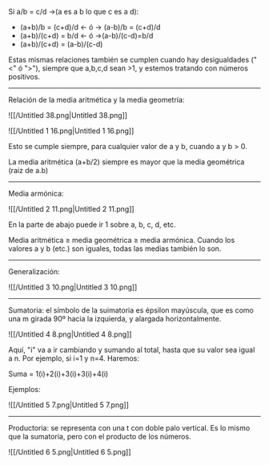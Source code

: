 Si a/b = c/d →(a es a b lo que c es a d):

- (a+b)/b = (c+d)/d ← ó → (a-b)/b = (c+d)/d
- (a+b)/(c+d) = b/d ← ó →(a-b)/(c-d)=b/d
- (a+b)/(c+d) = (a-b)/(c-d)

Estas mismas relaciones también se cumplen cuando hay desigualdades ("<" ó ">"), siempre que a,b,c,d sean >1, y estemos tratando con números positivos.

---

Relación de la media aritmética y la media geometría:

![[/Untitled 38.png|Untitled 38.png]]

![[/Untitled 1 16.png|Untitled 1 16.png]]

Esto se cumple siempre, para cualquier valor de a y b, cuando a y b > 0.

La media aritmética (a+b/2) siempre es mayor que la media geométrica (raiz de a.b)

---

Media armónica:

![[/Untitled 2 11.png|Untitled 2 11.png]]

En la parte de abajo puede ir 1 sobre a, b, c, d, etc.

  

Media aritmética ≥ media geométrica ≥ media armónica. Cuando los valores a y b (etc.) son iguales, todas las medias también lo son.

---

Generalización:

![[/Untitled 3 10.png|Untitled 3 10.png]]

---

Sumatoria: el símbolo de la suimatoria es épsilon mayúscula, que es como una m girada 90º hacia la izquierda, y alargada horizontalmente.

![[/Untitled 4 8.png|Untitled 4 8.png]]

Aquí, "i" va a ir cambiando y sumando al total, hasta que su valor sea igual a n. Por ejemplo, si i=1 y n=4. Haremos:

Suma = 1(i)+2(i)+3(i)+3(i)+4(i)

Ejemplos:

![[/Untitled 5 7.png|Untitled 5 7.png]]

---

Productoria: se representa con una t con doble palo vertical. Es lo mismo que la sumatoria, pero con el producto de los números.

![[/Untitled 6 5.png|Untitled 6 5.png]]